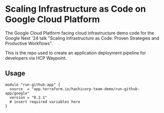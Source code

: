 # Scaling Infrastructure as Code on Google Cloud Platform

The Google Cloud Platform facing cloud infrastructure demo code for the Google Next '24 talk "Scaling Infrastructure as Code: Proven Strategies and Productive Workflows".  

This is the repo used to create an application deployment pipeline for developers via HCP Waypoint.

## Usage

```
module "run-github-app" {
  source  = "app.terraform.io/hashicorp-team-demo/run-github-app/google"
  version = "0.2.1"
  # insert required variables here
}
```